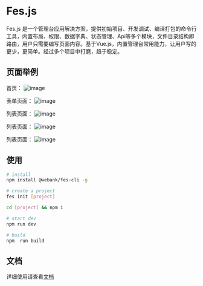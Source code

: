 # Fes.js

Fes.js 是一个管理台应用解决方案，提供初始项目、开发调试、编译打包的命令行工具，内置布局、权限、数据字典、状态管理、Api等多个模块，文件目录结构即路由，用户只需要编写页面内容。基于Vue.js，内置管理台常用能力，让用户写的更少，更简单。经过多个项目中打磨，趋于稳定。

## 页面举例

首页：
![image](https://github.com/WeBankFinTech/fes.js/blob/master/images/home.png)

表单页面：
![image](https://github.com/WeBankFinTech/fes.js/blob/master/images/form.png)

列表页面：
![image](https://github.com/WeBankFinTech/fes.js/blob/master/images/list.png)

列表页面：
![image](https://github.com/WeBankFinTech/fes.js/blob/master/images/listAndFrom.png)

列表页面：
![image](https://github.com/WeBankFinTech/fes.js/blob/master/images/listAndImg.png)

## 使用

```bash
# install
npm install @webank/fes-cli -g

# create a project
fes init [project]

cd [project] && npm i

# start dev
npm run dev

# build
npm  run build
```

## 文档

详细使用请查看[文档](https://webankfintech.github.io/fes.js/)
